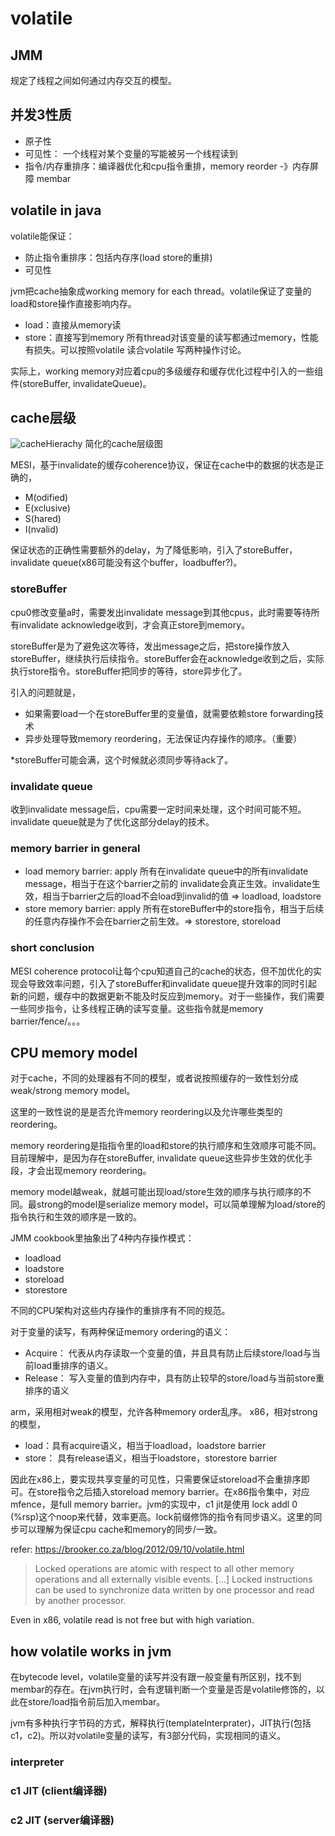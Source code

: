 # volatile
## JMM
规定了线程之间如何通过内存交互的模型。
## 并发3性质
* 原子性
* 可见性： 一个线程对某个变量的写能被另一个线程读到
* 指令/内存重排序：编译器优化和cpu指令重排，memory reorder -》内存屏障 membar

## volatile in java
volatile能保证：
* 防止指令重排序：包括内存序(load store的重排)
* 可见性

jvm把cache抽象成working memory for each thread。volatile保证了变量的load和store操作直接影响内存。
* load：直接从memory读
* store：直接写到memory
所有thread对该变量的读写都通过memory，性能有损失。可以按照volatile 读合volatile 写两种操作讨论。

实际上，working memory对应着cpu的多级缓存和缓存优化过程中引入的一些组件(storeBuffer, invalidateQueue)。

## cache层级
![cacheHierachy](./out/cache/cacheHierachy.svg)
简化的cache层级图

MESI，基于invalidate的缓存coherence协议，保证在cache中的数据的状态是正确的，
* M(odified)
* E(xclusive)
* S(hared)
* I(nvalid)

保证状态的正确性需要额外的delay，为了降低影响，引入了storeBuffer，invalidate queue(x86可能没有这个buffer，loadbuffer?)。

### storeBuffer
cpu0修改变量a时，需要发出invalidate message到其他cpus，此时需要等待所有invalidate acknowledge收到，才会真正store到memory。

storeBuffer是为了避免这次等待，发出message之后，把store操作放入storeBuffer，继续执行后续指令。storeBuffer会在acknowledge收到之后，实际执行store指令。storeBuffer把同步的等待，store异步化了。

引入的问题就是，
* 如果需要load一个在storeBuffer里的变量值，就需要依赖store forwarding技术
* 异步处理导致memory reordering，无法保证内存操作的顺序。（重要）

*storeBuffer可能会满，这个时候就必须同步等待ack了。

### invalidate queue
收到invalidate message后，cpu需要一定时间来处理，这个时间可能不短。invalidate queue就是为了优化这部分delay的技术。

### memory barrier in general
* load memory barrier: apply 所有在invalidate queue中的所有invalidate message，相当于在这个barrier之前的 invalidate会真正生效。invalidate生效，相当于barrier之后的load不会load到invalid的值 => loadload, loadstore
* store memory barrier: apply 所有在storeBuffer中的store指令，相当于后续的任意内存操作不会在barrier之前生效。=> storestore, storeload

### short conclusion
MESI coherence protocol让每个cpu知道自己的cache的状态，但不加优化的实现会导致效率问题，引入了storeBuffer和invalidate queue提升效率的同时引起新的问题，缓存中的数据更新不能及时反应到memory。对于一些操作，我们需要一些同步指令，让多线程正确的读写变量。这些指令就是memory barrier/fence/。。。

## CPU memory model
对于cache，不同的处理器有不同的模型，或者说按照缓存的一致性划分成weak/strong memory model。

这里的一致性说的是是否允许memory reordering以及允许哪些类型的reordering。

memory reordering是指指令里的load和store的执行顺序和生效顺序可能不同。目前理解中，是因为存在storeBuffer, invalidate queue这些异步生效的优化手段，才会出现memory reordering。

memory model越weak，就越可能出现load/store生效的顺序与执行顺序的不同。最strong的model是serialize memory model，可以简单理解为load/store的指令执行和生效的顺序是一致的。

JMM cookbook里抽象出了4种内存操作模式：
* loadload
* loadstore
* storeload
* storestore

不同的CPU架构对这些内存操作的重排序有不同的规范。

对于变量的读写，有两种保证memory ordering的语义：
* Acquire： 代表从内存读取一个变量的值，并且具有防止后续store/load与当前load重排序的语义。
* Release： 写入变量的值到内存中，具有防止较早的store/load与当前store重排序的语义

arm，采用相对weak的模型，允许各种memory order乱序。
x86，相对strong的模型，
* load：具有acquire语义，相当于loadload，loadstore barrier
* store： 具有release语义，相当于loadstore，storestore barrier

因此在x86上，要实现共享变量的可见性，只需要保证storeload不会重排序即可。在store指令之后插入storeload memory barrier。在x86指令集中，对应mfence，是full memory barrier。jvm的实现中，c1 jit是使用 lock addl 0 (%rsp)这个noop来代替，效率更高。lock前缀修饰的指令有同步语义。这里的同步可以理解为保证cpu cache和memory的同步/一致。

refer: https://brooker.co.za/blog/2012/09/10/volatile.html
>Locked operations are atomic with respect to all other memory operations and all externally visible events. [...] Locked instructions can be used to synchronize data written by one processor and read by another processor.

Even in x86, volatile read is not free but with high variation.

## how volatile works in jvm
在bytecode level，volatile变量的读写并没有跟一般变量有所区别，找不到membar的存在。在jvm执行时，会有逻辑判断一个变量是否是volatile修饰的，以此在store/load指令前后加入membar。

jvm有多种执行字节码的方式，解释执行(templateInterprater)，JIT执行(包括c1，c2)。所以对volatile变量的读写，有3部分代码，实现相同的语义。

### interpreter

### c1 JIT (client编译器)

### c2 JIT (server编译器)